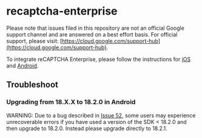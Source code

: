 # recaptcha-enterprise

Please note that issues filed in this repository are not an official Google
support channel and are answered on a best effort basis. For official support,
please visit:
[https://cloud.google.com/support-hub](https://cloud.google.com/support-hub).

To integrate reCAPTCHA Enterprise, please follow the instructions for
[iOS](https://cloud.google.com/recaptcha-enterprise/docs/instrument-ios-apps)
and
[Android](https://cloud.google.com/recaptcha-enterprise/docs/instrument-android-apps).

## Troubleshoot

### Upgrading from 18.X.X to 18.2.0 in Android

WARNING: Due to a bug described in
[Issue 52](https://github.com/GoogleCloudPlatform/recaptcha-enterprise-mobile-sdk/issues/52),
some users may experience unrecoverable errors if you have used a version of the
SDK < 18.2.0 and then upgrade to 18.2.0. Instead please upgrade directly to
18.2.1.